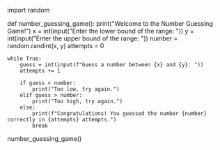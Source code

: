 import random

def number_guessing_game():
    print("Welcome to the Number Guessing Game!")
    x = int(input("Enter the lower bound of the range: "))
    y = int(input("Enter the upper bound of the range: "))
    number = random.randint(x, y)
    attempts = 0

    while True:
        guess = int(input(f"Guess a number between {x} and {y}: "))
        attempts += 1

        if guess < number:
            print("Too low, try again.")
        elif guess > number:
            print("Too high, try again.")
        else:
            print(f"Congratulations! You guessed the number {number} correctly in {attempts} attempts.")
            break

number_guessing_game()
